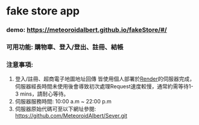 # fake store app
### demo: https://meteoroidalbert.github.io/fakeStore/#/
### 可用功能: 購物車、登入/登出、註冊、結帳
### 注意事項:
 1. 登入/註冊、超商電子地圖地址回傳 皆使用個人部署於[Render](https://render.com/)的伺服器完成，伺服器經長時間未使用後會導致初次處理Request速度較慢，通常約需等待1-3 mins，請耐心等待。
 2. 伺服器服務時間: 10:00 a.m ~ 22:00 p.m
 3. 伺服器原始代碼可至以下網址參閱: https://github.com/MeteoroidAlbert/Sever.git
